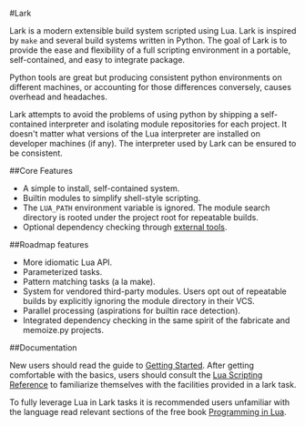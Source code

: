 #Lark

Lark is a modern extensible build system scripted using Lua.  Lark is inspired
by `make` and several build systems written in Python.  The goal of Lark is to
provide the ease and flexibility of a full scripting environment in a portable,
self-contained, and easy to integrate package.

Python tools are great but producing consistent python environments on
different machines, or accounting for those differences conversely, causes
overhead and headaches.

Lark attempts to avoid the problems of using python by shipping a
self-contained interpreter and isolating module repositories for each project.
It doesn't matter what versions of the Lua interpreter are installed on
developer machines (if any).  The interpreter used by Lark can be ensured to be
consistent.

##Core Features

- A simple to install, self-contained system.
- Builtin modules to simplify shell-style scripting.
- The `LUA_PATH` environment variable is ignored. The module search directory
  is rooted under the project root for repeatable builds.
- Optional dependency checking through [external tools](docs/memoize.md).

##Roadmap features

- More idiomatic Lua API.
- Parameterized tasks.
- Pattern matching tasks (a la make).
- System for vendored third-party modules.  Users opt out of repeatable builds
  by explicitly ignoring the module directory in their VCS. 
- Parallel processing (aspirations for builtin race detection).
- Integrated dependency checking in the same spirit of the fabricate and
  memoize.py projects.

##Documentation

New users should read the guide to [Getting Started](docs/getting_started.md).
After getting comfortable with the basics, users should consult the [Lua
Scripting Reference](docs/lua.md) to familiarize themselves with the facilities
provided in a lark task.

To fully leverage Lua in Lark tasks it is recommended users unfamiliar with the
language read relevant sections of the free book [Programming in
Lua](http://www.lua.org/pil/contents.html).
